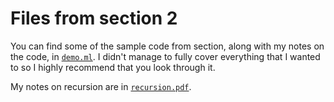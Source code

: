 # Files from section 2

You can find some of the sample code from section, along with my notes on the
code, in [`demo.ml`](demo.ml). I didn't manage to fully cover everything that I
wanted to so I highly recommend that you look through it.

My notes on recursion are in [`recursion.pdf`](recursion.pdf).
